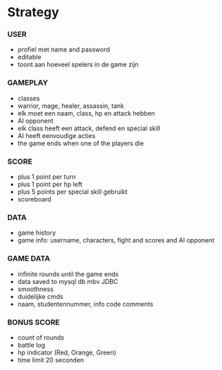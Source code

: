 # Strategy
### USER
- profiel met name and password
- editable
- toont aan hoeveel spelers in de game zijn

### GAMEPLAY
- classes
- warrior, mage, healer, assassin, tank
- elk moet een naam, class, hp en attack hebben
- AI opponent
- elk class heeft een attack, defend en special skill
- AI heeft eenvoudige acties
- the game ends when one of the players die

### SCORE
- plus 1 point per turn
- plus 1 point per hp left
- plus 5 points per special skill gebruikt
- scoreboard

### DATA
- game history
- game info: username, characters, fight and scores and AI opponent

### GAME DATA
- infinite rounds until the game ends
- data saved to mysql db mbv JDBC
- smoothness
- duidelijke cmds
- naam, studentennummer, info code comments

### BONUS SCORE
- count of rounds
- battle log
- hp indicator (Red, Orange, Green)
- time limit 20 seconden